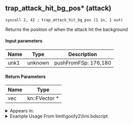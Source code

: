 ## trap_attack_hit_bg_pos* (attack)

`syscall 2, 42 ; trap_attack_hit_bg_pos (1 in, 1 out)`

Returns the position of when the attack hit the background

#### Input parameters
| Name | Type | Description
|------|------|------------
| unk1   | unknown   | pushFromFSp: 176,180


#### Return Parameters
| Name | Type
|------|-----
| vec   | kn::FVector *   


<details>
	<summary>Appears in:</summary>
| filename | Entity (obj)
|----------|-------------
| limit\goofy2\limi.bdscript       |           
| limit\goofy2_wi\limi.bdscript       |           
| limit\mulan\limi.bdscript       |           
| obj\B_EX370\b_ex.bdscript       | ((B) Zexion (Absent Silhouette))          
| obj\B_MU120\b_mu.bdscript       | ((B) Storm Rider)          
| obj\B_NM000\b_nm.bdscript       | ((B) Oogie Boogie)          
| obj\B_NM100\b_nm.bdscript       | ((B) Prison Keeper)          
| obj\F_NM020\f_nm.bdscript       | ((F) Spitting fountain (NM))          
| obj\M_EX060\m_ex.bdscript       | ((M) Fat Bandit)          
| obj\M_EX680\m_ex.bdscript       | ((M) Devastator)          
| obj\M_EX680_HB\m_ex.bdscript       | ((M) Reckless)          
| obj\N_EX760_BTL\n_ex.bdscript       | ((B) Pete (BTL))          
| obj\N_EX760_BTL_CLSM\n_ex.bdscript       | ((N) Pete (BTL) (CLSM) (EX))          
| obj\N_EX760_BTL_HERCULES\n_ex.bdscript       | ((N) Pete (BTL_HERCULES) (EX))          
| obj\N_EX760_BTL_MEGARA\n_ex.bdscript       | ((N) Pete (BTL_MEGARA) (EX))          
| obj\N_EX760_BTL_WILLY\n_ex.bdscript       | ((N) Pete (BTL_WILLY) (EX))          
| obj\N_HB630\n_hb.bdscript       | ((N) Sephiroth (HB))          
| obj\N_TR010_BTL\n_tr.bdscript       | ((N) Sark (BTL) (TR))          

</details>

<details>
	<summary>Example Usage From limit\goofy2\limi.bdscript</summary>
```
L1263:
 pushFromFSp 176
 syscall 0, 44 ; trap_effect_loop_end (1 in, 0 out)
 pushFromFSp 180
 syscall 2, 40 ; trap_attack_is_hit_wall (1 in, 1 out)
 jz L1339
 pushFromFSp 0
 pushFromFSp 180
 syscall 2, 42 ; trap_attack_hit_bg_pos (1 in, 1 out)
 memcpyToSp 16, 192
 pushFromPSp 192
 pushFromPSp 64
 pushImm 16
 add 
 syscall 0, 5 ; trap_vector_sub (2 in, 1 out)
 memcpyToSp 16, 208
 pushFromPSp 208
 gosub 60, L2155
 pushFromFSp 180
 syscall 2, 13 ; trap_attack_free (1 in, 0 out)
 pushFromPSpVal 64
 syscall 1, 133 ; trap_obj_hide (1 in, 0 out)
```
</details>

